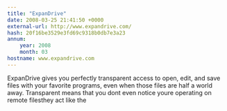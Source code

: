 ```yaml
---
title: "ExpanDrive"
date: 2008-03-25 21:41:50 +0000
external-url: http://www.expandrive.com/
hash: 20f16be3529e3fd69c9318b0db7e3a23
annum:
    year: 2008
    month: 03
hostname: www.expandrive.com
---
```


ExpanDrive gives you perfectly transparent access to open, edit, and save files with your favorite programs, even when those files are half a world away. Transparent means that you dont even notice youre operating on remote filesthey act like the
